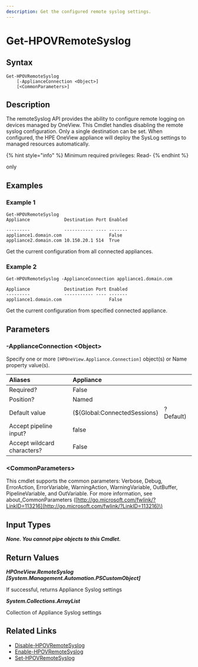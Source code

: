 ```yaml
---
description: Get the configured remote syslog settings.
---
```


# Get-HPOVRemoteSyslog

## Syntax

```text
Get-HPOVRemoteSyslog
    [-ApplianceConnection <Object>]
    [<CommonParameters>]
```

## Description

The remoteSyslog API provides the ability to configure remote logging on devices managed by OneView. This Cmdlet handles disabling the remote syslog configuration. Only a single destination can be set. When configured, the HPE OneView appliance will deploy the SysLog settings to managed resources automatically.

{% hint style="info" %}
Minimum required privileges: Read-
{% endhint %}

only

## Examples

### Example 1

```text
Get-HPOVRemoteSyslog
Appliance             Destination Port Enabled

---------             ----------- ---- -------
appliance1.domain.com                  False
appliance2.domain.com 10.150.20.1 514  True
```

Get the current configuration from all connected appliances.

### Example 2

```text
Get-HPOVRemoteSyslog -ApplianceConnection appliance1.domain.com

Appliance             Destination Port Enabled
---------             ----------- ---- -------
appliance1.domain.com                  False
```

Get the current configuration from specified connected appliance.

## Parameters

### -ApplianceConnection &lt;Object&gt;

Specify one or more `[HPOneView.Appliance.Connection]` object\(s\) or Name property value\(s\).

| Aliases | Appliance |  |
| :--- | :--- | :--- |
| Required? | False |  |
| Position? | Named |  |
| Default value | \(${Global:ConnectedSessions} | ? Default\) |
| Accept pipeline input? | false |  |
| Accept wildcard characters? | False |  |

### &lt;CommonParameters&gt;

This cmdlet supports the common parameters: Verbose, Debug, ErrorAction, ErrorVariable, WarningAction, WarningVariable, OutBuffer, PipelineVariable, and OutVariable. For more information, see about\_CommonParameters \([http://go.microsoft.com/fwlink/?LinkID=113216](http://go.microsoft.com/fwlink/?LinkID=113216)\)

## Input Types

_**None. You cannot pipe objects to this Cmdlet.**_

## Return Values

_**HPOneView.RemoteSyslog \[System.Management.Automation.PSCustomObject\]**_

If successful, returns Appliance Syslog settings

_**System.Collections.ArrayList**_ 

Collection of Appliance Syslog settings

## Related Links

* [Disable-HPOVRemoteSyslog](disable-hpovremotesyslog.md)
* [Enable-HPOVRemoteSyslog](enable-hpovremotesyslog.md)
* [Set-HPOVRemoteSyslog](set-hpovremotesyslog.md)

